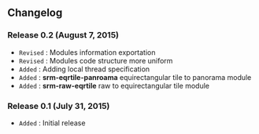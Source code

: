 ## Changelog

### Release 0.2 (August 7, 2015)

- `Revised` : Modules information exportation
- `Revised` : Modules code structure more uniform
- `Added` : Adding local thread specification
- `Added` : **srm-eqrtile-panroama** equirectangular tile to panorama module
- `Added` : **srm-raw-eqrtile** raw to equirectangular tile module

### Release 0.1 (July 31, 2015)

- `Added` : Initial release
